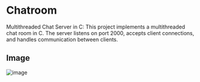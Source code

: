 # Chatroom
Multithreaded Chat Server in C: This project implements a multithreaded chat room in C. The server listens on port 2000, accepts client connections, and handles communication between clients.
## Image
![image](https://github.com/kgaurav8026/chatroom/assets/78530088/7a29764c-ccab-4a8b-b59f-e9c18cdb9fac)
